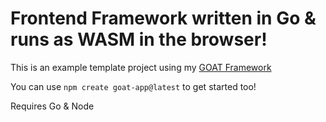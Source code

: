 # Frontend Framework written in Go & runs as WASM in the browser!

This is an example template project using my [GOAT Framework](https://github.com/brightsidedeveloper/goat) 

You can use ```npm create goat-app@latest``` to get started too!

Requires Go & Node
